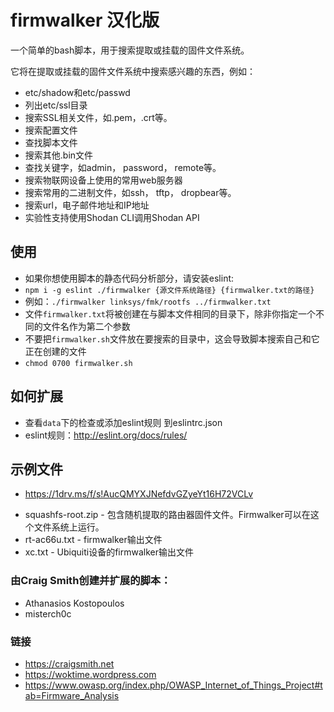# firmwalker 汉化版
一个简单的bash脚本，用于搜索提取或挂载的固件文件系统。

它将在提取或挂载的固件文件系统中搜索感兴趣的东西，例如：

* etc/shadow和etc/passwd
* 列出etc/ssl目录
* 搜索SSL相关文件，如.pem，.crt等。
* 搜索配置文件
* 查找脚本文件
* 搜索其他.bin文件
* 查找关键字，如admin， password， remote等。
* 搜索物联网设备上使用的常用web服务器
* 搜索常用的二进制文件，如ssh， tftp， dropbear等。
* 搜索url，电子邮件地址和IP地址
* 实验性支持使用Shodan CLI调用Shodan API

## 使用
* 如果你想使用脚本的静态代码分析部分，请安装eslint: 
* `npm i -g eslint ./firmwalker {源文件系统路径} {firmwalker.txt的路径}`
* 例如：`./firmwalker linksys/fmk/rootfs ../firmwalker.txt`
* 文件`firmwalker.txt`将被创建在与脚本文件相同的目录下，除非你指定一个不同的文件名作为第二个参数
* 不要把`firmwalker.sh`文件放在要搜索的目录中，这会导致脚本搜索自己和它正在创建的文件
* `chmod 0700 firmwalker.sh`

## 如何扩展
* 查看`data`下的检查或添加eslint规则 到eslintrc.json
* eslint规则：http://eslint.org/docs/rules/

## 示例文件
- https://1drv.ms/f/s!AucQMYXJNefdvGZyeYt16H72VCLv
* squashfs-root.zip - 包含随机提取的路由器固件文件。Firmwalker可以在这个文件系统上运行。
* rt-ac66u.txt - firmwalker输出文件
* xc.txt - Ubiquiti设备的firmwalker输出文件

### 由Craig Smith创建并扩展的脚本：
* Athanasios Kostopoulos
* misterch0c

### 链接
* https://craigsmith.net
* https://woktime.wordpress.com
* https://www.owasp.org/index.php/OWASP_Internet_of_Things_Project#tab=Firmware_Analysis
